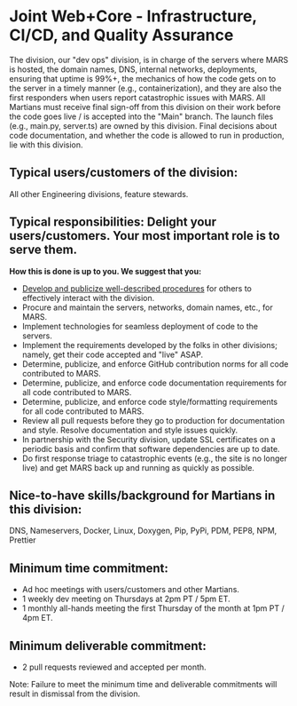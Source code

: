 # Joint Web+Core - Infrastructure, CI/CD, and Quality Assurance
The division, our "dev ops" division, is in charge of the servers where MARS is hosted, the domain names, DNS, internal networks, deployments, ensuring that uptime is 99%+, the mechanics of how the code gets on to the server in a timely manner (e.g., containerization), and they are also the first responders when users report catastrophic issues with MARS. All Martians must receive final sign-off from this division on their work before the code goes live / is accepted into the "Main" branch. The launch files (e.g., main.py, server.ts) are owned by this division. Final decisions about code documentation, and whether the code is allowed to run in production, lie with this division.

## Typical users/customers of the division:
All other Engineering divisions, feature stewards.

## Typical responsibilities: Delight your users/customers. Your most important role is to serve them.
**How this is done is up to you. We suggest that you:**
- [Develop and publicize well-described procedures](./procedures.md) for others to effectively interact with the division.
- Procure and maintain the servers, networks, domain names, etc., for MARS.
- Implement technologies for seamless deployment of code to the servers.
- Implement the requirements developed by the folks in other divisions; namely, get their code accepted and "live" ASAP.
- Determine, publicize, and enforce GitHub contribution norms for all code contributed to MARS.
- Determine, publicize, and enforce code documentation requirements for all code contributed to MARS.
- Determine, publicize, and enforce code style/formatting requirements for all code contributed to MARS.
- Review all pull requests before they go to production for documentation and style. Resolve documentation and style issues quickly.
- In partnership with the Security division, update SSL certificates on a periodic basis and confirm that software dependencies are up to date.
- Do first response triage to catastrophic events (e.g., the site is no longer live) and get MARS back up and running as quickly as possible.

## Nice-to-have skills/background for Martians in this division:
DNS, Nameservers, Docker, Linux, Doxygen, Pip, PyPi, PDM, PEP8, NPM, Prettier

## Minimum time commitment:
- Ad hoc meetings with users/customers and other Martians.
- 1 weekly dev meeting on Thursdays at 2pm PT / 5pm ET.
- 1 monthly all-hands meeting the first Thursday of the month at 1pm PT / 4pm ET.

## Minimum deliverable commitment:
- 2 pull requests reviewed and accepted per month.

Note: Failure to meet the minimum time and deliverable commitments will result in dismissal from the division.